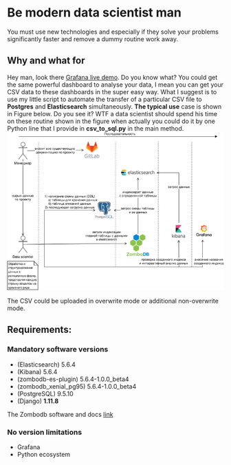 # Be modern data scientist man
You must use new technologies and especially if they solve your problems significantly faster and remove a dummy routine work away.

## Why and what for
Hey man, look there [Grafana live demo](http://play.grafana.org/d/000000012/grafana-play-home?orgId=1).
Do you know what? You could get the same powerful dashboard to analyse your data, I mean you can get your CSV data to these dashboards in the super easy way.
What I suggest is to use my little script to automate the transfer of a particular CSV file to **Postgres** and **Elasticsearch** simultaneously. **The typical use** case is shown in Figure below. Do you see it? WTF a data scientist should spend his time on these routine shown in the figure when actually you could do it by one Python line that I provide in **csv_to_sql.py** in the main method.
![The use case](use_case_dataset.png "Use case")

The CSV could be uploaded in overwrite mode or additional non-overwrite mode.

## Requirements:

### Mandatory software versions
- (Elasticsearch) 5.6.4
- (Kibana) 5.6.4
- (zombodb-es-plugin) 5.6.4-1.0.0_beta4
- (zombodb_xenial_pg95) 5.6.4-1.0.0_beta4
- (PostgreSQL) 9.5.10
- (Django) **1.11.8**

The Zombodb software and docs [link](https://github.com/zombodb/zombodb)

### No version limitations
- Grafana
- Python ecosystem
